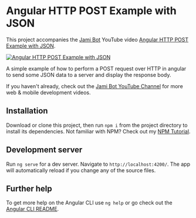 # Angular HTTP POST Example with JSON

This project accompanies the [Jami Bot](https://jamibot.com) YouTube video [Angular HTTP POST Example with JSON](https://youtu.be/74X18AoZ2Gk).

[![Angular HTTP POST Example with JSON](https://img.youtube.com/vi/74X18AoZ2Gk/0.jpg)](https://youtu.be/74X18AoZ2Gk)

A simple example of how to perform a POST request over HTTP in angular to send some JSON data to a server and display the response body.

If you haven't already, check out the [Jami Bot YouTube Channel](https://youtube.com/c/JamiBot) for more web & mobile development videos.

## Installation

Download or clone this project, then run `npm i` from the project directory to install its dependencies. Not familiar with NPM? Check out my [NPM Tutorial](https://www.youtube.com/watch?v=mzs-N5hXGuQ).

## Development server

Run `ng serve` for a dev server. Navigate to `http://localhost:4200/`. The app will automatically reload if you change any of the source files.

## Further help

To get more help on the Angular CLI use `ng help` or go check out the [Angular CLI README](https://github.com/angular/angular-cli/blob/master/README.md).
